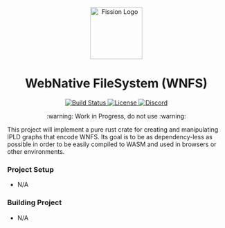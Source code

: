 <div align="center">
  <a href="https://github.com/fission-suite" target="_blank">
    <img src="https://raw.githubusercontent.com/fission-suite/rs-wnfs/main/assets/logo.svg" alt="Fission Logo" width="120" height="120"></img>
  </a>

  <h1 align="center">WebNative FileSystem (WNFS)</h1>

  <p>
    <!-- <a href="https://crates.io/crates/rs-wnfs">
      <img src="https://img.shields.io/crates/v/rs-wnfs?label=crates" alt="Concurrency Docs">
    </a> -->
    <!-- <a href="https://codecov.io/gh/fission-suite/rs-wnfs">
      <img src="https://codecov.io/gh/fission-suite/rs-wnfs/branch/main/graph/badge.svg?token=95YHXFMFF4" alt="Code Coverage"/>
    </a> -->
    <a href="https://github.com/fission-suite/rs-wnfs/actions?query=">
      <img src="https://github.com/fission-suite/rs-wnfs/actions/workflows/checks.yaml/badge.svg" alt="Build Status">
    </a>
    <a href="https://github.com/fission-suite/rs-wnfs/blob/main/LICENSE">
      <img src="https://img.shields.io/badge/License-Apache%202.0-blue.svg" alt="License">
    </a>
    <!-- <a href="https://docs.rs/fission-suite/rs-wnfs">
      <img src="https://img.shields.io/static/v1?label=Docs&message=docs.rs&color=blue" alt="Concurrency Docs">
    </a> -->
    <a href="https://discord.gg/zAQBDEq">
      <img src="https://img.shields.io/static/v1?label=Discord&message=join%20us!&color=mediumslateblue" alt="Discord">
    </a>
  </p>
</div>

<div align="center">:warning: Work in Progress, do not use :warning:</div>

This project will implement a pure rust crate for creating and manipulating IPLD graphs that encode WNFS.
Its goal is to be as dependency-less as possible in order to be easily compiled to WASM and used in browsers or other environments.

### Project Setup

- N/A

### Building Project

- N/A
